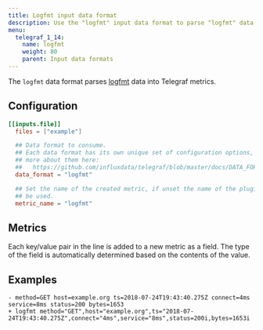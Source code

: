 ```yaml
---
title: Logfmt input data format
description: Use the "logfmt" input data format to parse "logfmt" data into Telegraf metrics.
menu:
  telegraf_1_14:
    name: logfmt
    weight: 80
    parent: Input data formats
---
```


The `logfmt` data format parses [logfmt] data into Telegraf metrics.

[logfmt]: https://brandur.org/logfmt

## Configuration

```toml
[[inputs.file]]
  files = ["example"]

  ## Data format to consume.
  ## Each data format has its own unique set of configuration options, read
  ## more about them here:
  ##   https://github.com/influxdata/telegraf/blob/master/docs/DATA_FORMATS_INPUT.md
  data_format = "logfmt"

  ## Set the name of the created metric, if unset the name of the plugin will
  ## be used.
  metric_name = "logfmt"
```

## Metrics

Each key/value pair in the line is added to a new metric as a field.  The type
of the field is automatically determined based on the contents of the value.

## Examples

```
- method=GET host=example.org ts=2018-07-24T19:43:40.275Z connect=4ms service=8ms status=200 bytes=1653
+ logfmt method="GET",host="example.org",ts="2018-07-24T19:43:40.275Z",connect="4ms",service="8ms",status=200i,bytes=1653i
```
